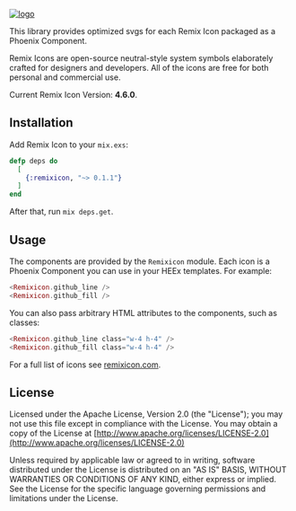 [![logo](https://raw.githubusercontent.com/Remix-Design/RemixIcon/master/.github/files/logo-github.svg)](https://remixicon.com)

This library provides optimized svgs for each Remix Icon packaged as a Phoenix Component.

Remix Icons are open-source neutral-style system symbols elaborately crafted for designers and developers.
All of the icons are free for both personal and commercial use.

Current Remix Icon Version: **4.6.0**.

## Installation

Add Remix Icon to your `mix.exs`:

```elixir
defp deps do
  [
    {:remixicon, "~> 0.1.1"}
  ]
end
```

After that, run `mix deps.get`.

## Usage

The components are provided by the `Remixicon` module. Each icon is a Phoenix Component you can use in your HEEx templates.
For example:

```eex
<Remixicon.github_line />
<Remixicon.github_fill />
```

You can also pass arbitrary HTML attributes to the components, such as classes:

```eex
<Remixicon.github_line class="w-4 h-4" />
<Remixicon.github_fill class="w-4 h-4" />
```

For a full list of icons see [remixicon.com](https://remixicon.com/).

## License

Licensed under the Apache License, Version 2.0 (the "License");
you may not use this file except in compliance with the License.
You may obtain a copy of the License at [http://www.apache.org/licenses/LICENSE-2.0](http://www.apache.org/licenses/LICENSE-2.0)

Unless required by applicable law or agreed to in writing, software
distributed under the License is distributed on an "AS IS" BASIS,
WITHOUT WARRANTIES OR CONDITIONS OF ANY KIND, either express or implied.
See the License for the specific language governing permissions and
limitations under the License.
